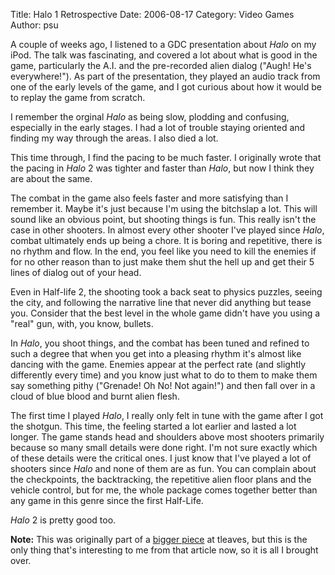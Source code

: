 Title: Halo 1 Retrospective
Date: 2006-08-17
Category: Video Games
Author: psu

A couple of weeks ago, I listened to a GDC presentation about *Halo* on my iPod. The talk was fascinating, and covered a lot about what is good in the game, particularly the A.I. and the pre-recorded alien dialog ("Augh! He's everywhere!"). As part of the presentation, they played an audio track from one of the early levels of the game, and I got curious about how it would be to replay the game from scratch.

I remember the orginal *Halo* as being slow, plodding and confusing, especially in the early stages. I had a lot of trouble staying oriented and finding my way through the areas. I also died a lot.

This time through, I find the pacing to be much faster. I originally wrote that the pacing in *Halo* 2 was tighter and faster than *Halo*, but now I think they are about the same.

The combat in the game also feels faster and more satisfying than I remember it. Maybe it's just because I'm using the bitchslap a lot. This will sound like an obvious point, but shooting things is fun. This really isn't the case in other shooters. In almost every other shooter I've played since *Halo*, combat ultimately ends up being a chore. It is boring and repetitive, there is no rhythm and flow. In the end, you feel like you need to kill the enemies if for no other reason than to just make them shut the hell up and get their 5 lines of dialog out of your head.

Even in Half-life 2, the shooting took a back seat to physics puzzles, seeing the city, and following the narrative line that never did anything but tease you. Consider that the best level in the whole game didn't have you using a "real" gun, with, you know, bullets.

In *Halo*, you shoot things, and the combat has been tuned and refined to such a degree that when you get into a pleasing rhythm it's almost like dancing with the game. Enemies appear at the perfect rate (and slightly differently every time) and you know just what to do to them to make them say something pithy ("Grenade! Oh No! Not again!") and then fall over in a cloud of blue blood and burnt alien flesh.

The first time I played *Halo*, I really only felt in tune with the game after I got the shotgun. This time, the feeling started a lot earlier and lasted a lot longer. The game stands head and shoulders above most shooters primarily because so many small details were done right. I'm not sure exactly which of these details were the critical ones. I just know that I've played a lot of shooters since *Halo* and none of them are as fun. You can complain about the checkpoints, the backtracking, the repetitive alien floor plans and the vehicle control, but for me, the whole package comes together better than any game in this genre since the first Half-Life.

*Halo* 2 is pretty good too.

**Note:** This was originally part of a <a href="http://www.tleaves.com/weblog/archives/000664.html">bigger piece</a> at tleaves, but this is the only thing that's interesting to me from that article now, so it is all I brought over.